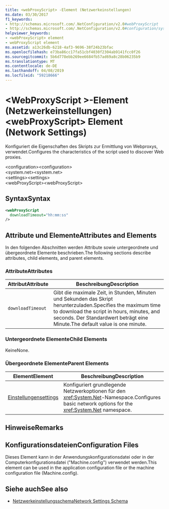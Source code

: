 ```yaml
---
title: <webProxyScript> -Element (Netzwerkeinstellungen)
ms.date: 03/30/2017
f1_keywords:
- http://schemas.microsoft.com/.NetConfiguration/v2.0#webProxyScript
- http://schemas.microsoft.com/.NetConfiguration/v2.0#configuration/system.net/settings/webProxyScript
helpviewer_keywords:
- <webProxyScript> element
- webProxyScript element
ms.assetid: a13c26db-6218-4af3-9696-38f24b23bfac
ms.openlocfilehash: e73ba86cc17fa51cbf4030f2304ab9141fcc0f26
ms.sourcegitcommit: 5b6d778ebb269ee6684fb57ad69a8c28b06235b9
ms.translationtype: MT
ms.contentlocale: de-DE
ms.lasthandoff: 04/08/2019
ms.locfileid: "59218666"
---
```

# <a name="webproxyscript-element-network-settings"></a><span data-ttu-id="087b0-102">\<WebProxyScript >-Element (Netzwerkeinstellungen)</span><span class="sxs-lookup"><span data-stu-id="087b0-102">\<webProxyScript> Element (Network Settings)</span></span>
<span data-ttu-id="087b0-103">Konfiguriert die Eigenschaften des Skripts zur Ermittlung von Webproxys, verwendet.</span><span class="sxs-lookup"><span data-stu-id="087b0-103">Configures the characteristics of the script used to discover Web proxies.</span></span>  
  
 <span data-ttu-id="087b0-104">\<configuration></span><span class="sxs-lookup"><span data-stu-id="087b0-104">\<configuration></span></span>  
<span data-ttu-id="087b0-105">\<system.net></span><span class="sxs-lookup"><span data-stu-id="087b0-105">\<system.net></span></span>  
<span data-ttu-id="087b0-106">\<settings></span><span class="sxs-lookup"><span data-stu-id="087b0-106">\<settings></span></span>  
<span data-ttu-id="087b0-107">\<webProxyScript></span><span class="sxs-lookup"><span data-stu-id="087b0-107">\<webProxyScript></span></span>  
  
## <a name="syntax"></a><span data-ttu-id="087b0-108">Syntax</span><span class="sxs-lookup"><span data-stu-id="087b0-108">Syntax</span></span>  
  
```xml  
<webProxyScript  
  downloadTimeout="hh:mm:ss"  
/>  
```  
  
## <a name="attributes-and-elements"></a><span data-ttu-id="087b0-109">Attribute und Elemente</span><span class="sxs-lookup"><span data-stu-id="087b0-109">Attributes and Elements</span></span>  
 <span data-ttu-id="087b0-110">In den folgenden Abschnitten werden Attribute sowie untergeordnete und übergeordnete Elemente beschrieben.</span><span class="sxs-lookup"><span data-stu-id="087b0-110">The following sections describe attributes, child elements, and parent elements.</span></span>  
  
### <a name="attributes"></a><span data-ttu-id="087b0-111">Attribute</span><span class="sxs-lookup"><span data-stu-id="087b0-111">Attributes</span></span>  
  
|<span data-ttu-id="087b0-112">Attribut</span><span class="sxs-lookup"><span data-stu-id="087b0-112">Attribute</span></span>|<span data-ttu-id="087b0-113">Beschreibung</span><span class="sxs-lookup"><span data-stu-id="087b0-113">Description</span></span>|  
|---------------|-----------------|  
|`downloadTimeout`|<span data-ttu-id="087b0-114">Gibt die maximale Zeit, in Stunden, Minuten und Sekunden das Skript herunterzuladen.</span><span class="sxs-lookup"><span data-stu-id="087b0-114">Specifies the maximum time to download the script in hours, minutes, and seconds.</span></span> <span data-ttu-id="087b0-115">Der Standardwert beträgt eine Minute.</span><span class="sxs-lookup"><span data-stu-id="087b0-115">The default value is one minute.</span></span>|  
  
### <a name="child-elements"></a><span data-ttu-id="087b0-116">Untergeordnete Elemente</span><span class="sxs-lookup"><span data-stu-id="087b0-116">Child Elements</span></span>  
 <span data-ttu-id="087b0-117">Keine</span><span class="sxs-lookup"><span data-stu-id="087b0-117">None.</span></span>  
  
### <a name="parent-elements"></a><span data-ttu-id="087b0-118">Übergeordnete Elemente</span><span class="sxs-lookup"><span data-stu-id="087b0-118">Parent Elements</span></span>  
  
|<span data-ttu-id="087b0-119">Element</span><span class="sxs-lookup"><span data-stu-id="087b0-119">Element</span></span>|<span data-ttu-id="087b0-120">Beschreibung</span><span class="sxs-lookup"><span data-stu-id="087b0-120">Description</span></span>|  
|-------------|-----------------|  
|[<span data-ttu-id="087b0-121">Einstellungen</span><span class="sxs-lookup"><span data-stu-id="087b0-121">settings</span></span>](../../../../../docs/framework/configure-apps/file-schema/network/settings-element-network-settings.md)|<span data-ttu-id="087b0-122">Konfiguriert grundlegende Netzwerkoptionen für den <xref:System.Net>-Namespace.</span><span class="sxs-lookup"><span data-stu-id="087b0-122">Configures basic network options for the <xref:System.Net> namespace.</span></span>|  
  
## <a name="remarks"></a><span data-ttu-id="087b0-123">Hinweise</span><span class="sxs-lookup"><span data-stu-id="087b0-123">Remarks</span></span>  
  
## <a name="configuration-files"></a><span data-ttu-id="087b0-124">Konfigurationsdateien</span><span class="sxs-lookup"><span data-stu-id="087b0-124">Configuration Files</span></span>  
 <span data-ttu-id="087b0-125">Dieses Element kann in der Anwendungskonfigurationsdatei oder in der Computerkonfigurationsdatei ("Machine.config") verwendet werden.</span><span class="sxs-lookup"><span data-stu-id="087b0-125">This element can be used in the application configuration file or the machine configuration file (Machine.config).</span></span>  
  
## <a name="see-also"></a><span data-ttu-id="087b0-126">Siehe auch</span><span class="sxs-lookup"><span data-stu-id="087b0-126">See also</span></span>

- [<span data-ttu-id="087b0-127">Netzwerkeinstellungsschema</span><span class="sxs-lookup"><span data-stu-id="087b0-127">Network Settings Schema</span></span>](../../../../../docs/framework/configure-apps/file-schema/network/index.md)
